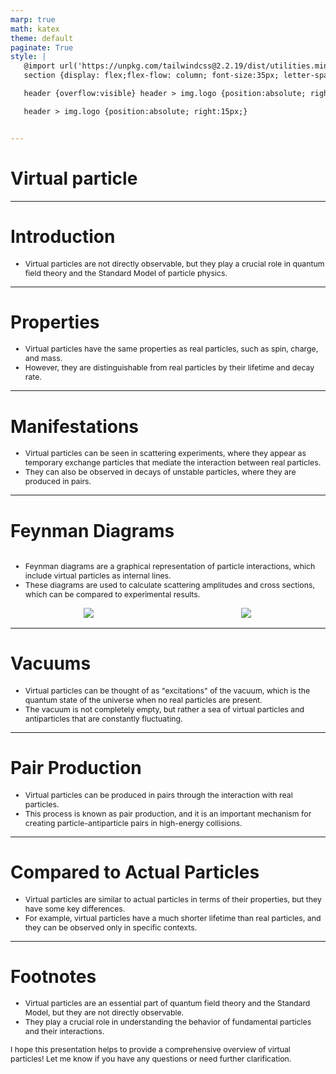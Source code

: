 ```yaml
---
marp: true
math: katex
theme: default
paginate: True
style: |
   @import url('https://unpkg.com/tailwindcss@2.2.19/dist/utilities.min.css');
   section {display: flex;flex-flow: column; font-size:35px; letter-spacing:1.4px;}

   header {overflow:visible} header > img.logo {position:absolute; right:15px;}

   header > img.logo {position:absolute; right:15px;}


---
```

<!-- backgroundColor: #85848c -->
<!-- _class: lead -->

 # Virtual particle

---
<style scoped>p,li {font-size:0.96em}</style>

 # Introduction
- Virtual particles are not directly observable, but they play a crucial role in quantum field theory and the Standard Model of particle physics.


---
<style scoped>p,li {font-size:0.92em}</style>

 # Properties
- Virtual particles have the same properties as real particles, such as spin, charge, and mass.
- However, they are distinguishable from real particles by their lifetime and decay rate.


---
<style scoped>p,li {font-size:0.92em}</style>

 # **Manifestations**

- Virtual particles can be seen in scattering experiments, where they appear as temporary exchange particles that mediate the interaction between real particles.
- They can also be observed in decays of unstable particles, where they are produced in pairs.

---
<style scoped>p,li {font-size:0.84em}</style>

 # Feynman Diagrams
<div style='flex:1 1 auto; min-height:0;' class="grid grid-cols-8 gap-4">
<div style='display:flex; flex-flow:column; min-height:0;' class="col-span-4">

- Feynman diagrams are a graphical representation of particle interactions, which include virtual particles as internal lines.
- These diagrams are used to calculate scattering amplitudes and cross sections, which can be compared to experimental results.
</div>

<div style='display:flex; flex-flow:column; min-height:0;' class="col-span-4">

<div style="display: flex; flex: 1 1 auto; flex-flow: row; min-height: 0"><div style="display: flex; flex: 1 1 auto; justify-content: center;min-height:0;min-width:0; margin-bottom:0.1em;;margin-right:0.15em">
<img style='object-fit: contain; max-height:100%; max-width:100%; background-color: rgba(0,0,0,0);' src='https://upload.wikimedia.org/wikipedia/commons/thumb/1/1b/Momentum_exchange.svg/220px-Momentum_exchange.svg.png'/>
</div>
<div style="display: flex; flex: 1 1 auto; justify-content: center;min-height:0;min-width:0; margin-bottom:0.1em;;margin-right:0.15em">
<img style='object-fit: contain; max-height:100%; max-width:100%; background-color: rgba(0,0,0,0);' src='https://upload.wikimedia.org/wikipedia/commons/thumb/9/99/Vacuum_polarization.svg/220px-Vacuum_polarization.svg.png'/>
</div>
</div>

</div>

</div>


---
<style scoped>p,li {font-size:0.92em}</style>

 # **Vacuums**

- Virtual particles can be thought of as "excitations" of the vacuum, which is the quantum state of the universe when no real particles are present.
- The vacuum is not completely empty, but rather a sea of virtual particles and antiparticles that are constantly fluctuating.

---
<style scoped>p,li {font-size:0.92em}</style>

 # Pair Production
- Virtual particles can be produced in pairs through the interaction with real particles.
- This process is known as pair production, and it is an important mechanism for creating particle-antiparticle pairs in high-energy collisions.


---
<style scoped>p,li {font-size:0.92em}</style>

 # Compared to Actual Particles

- Virtual particles are similar to actual particles in terms of their properties, but they have some key differences.
- For example, virtual particles have a much shorter lifetime than real particles, and they can be observed only in specific contexts.

---
<style scoped>p,li {font-size:0.88em}</style>

 # Footnotes
- Virtual particles are an essential part of quantum field theory and the Standard Model, but they are not directly observable.
- They play a crucial role in understanding the behavior of fundamental particles and their interactions.

I hope this presentation helps to provide a comprehensive overview of virtual particles! Let me know if you have any questions or need further clarification.
